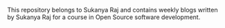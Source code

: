 This repository belongs to Sukanya Raj and contains weekly blogs written by Sukanya Raj for a course in Open Source software development. 

